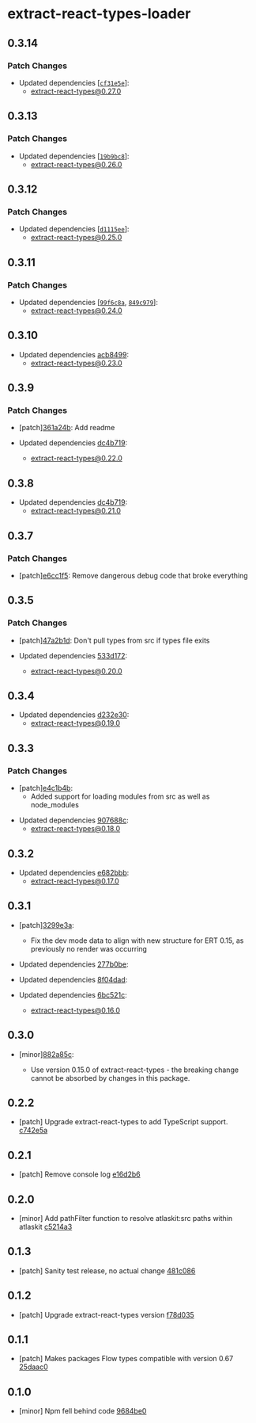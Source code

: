 # extract-react-types-loader

## 0.3.14

### Patch Changes

- Updated dependencies [[`cf31e5e`](https://github.com/atlassian/extract-react-types/commit/cf31e5e4e99648994ceb6bb1719e20226f816532)]:
  - extract-react-types@0.27.0

## 0.3.13

### Patch Changes

- Updated dependencies [[`19b9bc8`](https://github.com/atlassian/extract-react-types/commit/19b9bc8164216ae3ed40d6abfc93920016ba63e2)]:
  - extract-react-types@0.26.0

## 0.3.12

### Patch Changes

- Updated dependencies [[`d1115ee`](https://github.com/atlassian/extract-react-types/commit/d1115eecdeedda23caa558f253ee4f769e3f0606)]:
  - extract-react-types@0.25.0

## 0.3.11

### Patch Changes

- Updated dependencies [[`99f6c8a`](https://github.com/atlassian/extract-react-types/commit/99f6c8a1cd0c41091caa870d233b34c0500b0565), [`849c979`](https://github.com/atlassian/extract-react-types/commit/849c979faf91b6b1f24a85ce267698639e4caeb8)]:
  - extract-react-types@0.24.0

## 0.3.10

- Updated dependencies [acb8499](https://github.com/atlassian/extract-react-types/commit/acb8499):
  - extract-react-types@0.23.0

## 0.3.9

### Patch Changes

- [patch][361a24b](https://github.com/atlassian/extract-react-types/commit/361a24b):
  Add readme

- Updated dependencies [dc4b719](https://github.com/atlassian/extract-react-types/commit/dc4b719):
  - extract-react-types@0.22.0

## 0.3.8

- Updated dependencies [dc4b719](https://github.com/atlassian/extract-react-types/commit/dc4b719):
  - extract-react-types@0.21.0

## 0.3.7

### Patch Changes

- [patch][e6cc1f5](https://github.com/atlassian/extract-react-types/commit/e6cc1f5):
  Remove dangerous debug code that broke everything

## 0.3.5

### Patch Changes

- [patch][47a2b1d](https://github.com/atlassian/extract-react-types/commit/47a2b1d):
  Don't pull types from src if types file exits

- Updated dependencies [533d172](https://github.com/atlassian/extract-react-types/commit/533d172):
  - extract-react-types@0.20.0

## 0.3.4

- Updated dependencies [d232e30](https://github.com/atlassian/extract-react-types/commit/d232e30):
  - extract-react-types@0.19.0

## 0.3.3

### Patch Changes

- [patch][e4c1b4b](https://github.com/atlassian/extract-react-types/commit/e4c1b4b):
  - Added support for loading modules from src as well as node_modules

* Updated dependencies [907688c](https://github.com/atlassian/extract-react-types/commit/907688c):
  - extract-react-types@0.18.0

## 0.3.2

- Updated dependencies [e682bbb](https://github.com/atlassian/extract-react-types/commit/e682bbb):
  - extract-react-types@0.17.0

## 0.3.1

- [patch][3299e3a](https://github.com/atlassian/extract-react-types/commit/3299e3a):

  - Fix the dev mode data to align with new structure for ERT 0.15, as previously no render was occurring

- Updated dependencies [277b0be](https://github.com/atlassian/extract-react-types/commit/277b0be):
- Updated dependencies [8f04dad](https://github.com/atlassian/extract-react-types/commit/8f04dad):
- Updated dependencies [6bc521c](https://github.com/atlassian/extract-react-types/commit/6bc521c):
  - extract-react-types@0.16.0

## 0.3.0

- [minor][882a85c](https://bitbucket.org/atlassian/atlaskit-mk-2/commits/882a85c):

  - Use version 0.15.0 of extract-react-types - the breaking change cannot be absorbed by changes in this package.

## 0.2.2

- [patch] Upgrade extract-react-types to add TypeScript support. [c742e5a](https://bitbucket.org/atlassian/atlaskit-mk-2/commits/c742e5a)

## 0.2.1

- [patch] Remove console log [e16d2b6](https://bitbucket.org/atlassian/atlaskit-mk-2/commits/e16d2b6)

## 0.2.0

- [minor] Add pathFilter function to resolve atlaskit:src paths within atlaskit [c5214a3](https://bitbucket.org/atlassian/atlaskit-mk-2/commits/c5214a3)

## 0.1.3

- [patch] Sanity test release, no actual change [481c086](https://bitbucket.org/atlassian/atlaskit-mk-2/commits/481c086)

## 0.1.2

- [patch] Upgrade extract-react-types version [f78d035](https://bitbucket.org/atlassian/atlaskit-mk-2/commits/f78d035)

## 0.1.1

- [patch] Makes packages Flow types compatible with version 0.67 [25daac0](https://bitbucket.org/atlassian/atlaskit-mk-2/commits/25daac0)

## 0.1.0

- [minor] Npm fell behind code [9684be0](https://bitbucket.org/atlassian/atlaskit-mk-2/commits/9684be0)
